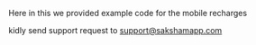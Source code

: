 Here in this we provided example code for the mobile recharges

kidly send support request to support@sakshamapp.com
